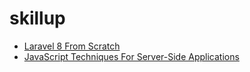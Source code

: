 # skillup

- [Laravel 8 From Scratch](https://laracasts.com/series/laravel-8-from-scratch)
- [JavaScript Techniques For Server-Side Applications](https://laracasts.com/series/javascript-techniques-for-server-side-developers/episodes/1)
